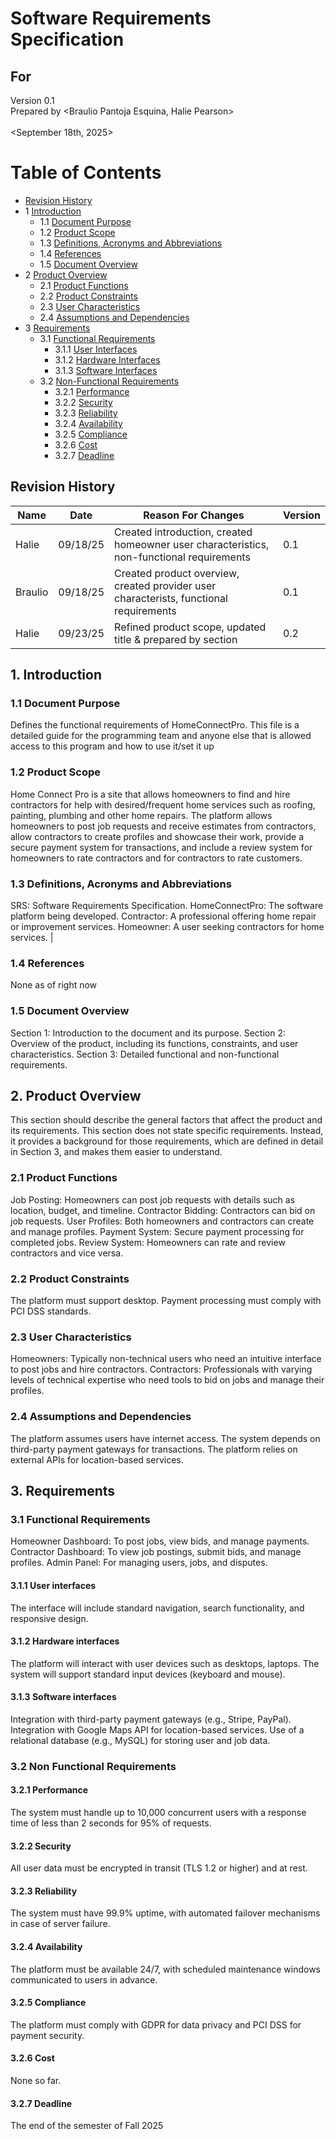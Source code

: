 # Software Requirements Specification
## For <HomeConnect Pro>

Version 0.1  
Prepared by <Braulio Pantoja Esquina, Halie Pearson>  
<CSC-340>  
<September 18th, 2025> 

Table of Contents
=================
* [Revision History](#revision-history)
* 1 [Introduction](#1-introduction)
  * 1.1 [Document Purpose](#11-document-purpose)
  * 1.2 [Product Scope](#12-product-scope)
  * 1.3 [Definitions, Acronyms and Abbreviations](#13-definitions-acronyms-and-abbreviations)
  * 1.4 [References](#14-references)
  * 1.5 [Document Overview](#15-document-overview)
* 2 [Product Overview](#2-product-overview)
  * 2.1 [Product Functions](#21-product-functions)
  * 2.2 [Product Constraints](#22-product-constraints)
  * 2.3 [User Characteristics](#23-user-characteristics)
  * 2.4 [Assumptions and Dependencies](#24-assumptions-and-dependencies)
* 3 [Requirements](#3-requirements)
  * 3.1 [Functional Requirements](#31-functional-requirements)
    * 3.1.1 [User Interfaces](#311-user-interfaces)
    * 3.1.2 [Hardware Interfaces](#312-hardware-interfaces)
    * 3.1.3 [Software Interfaces](#313-software-interfaces)
  * 3.2 [Non-Functional Requirements](#32-non-functional-requirements)
    * 3.2.1 [Performance](#321-performance)
    * 3.2.2 [Security](#322-security)
    * 3.2.3 [Reliability](#323-reliability)
    * 3.2.4 [Availability](#324-availability)
    * 3.2.5 [Compliance](#325-compliance)
    * 3.2.6 [Cost](#326-cost)
    * 3.2.7 [Deadline](#327-deadline)

## Revision History
| Name | Date    | Reason For Changes  | Version   |
| ---- | ------- | ------------------- | --------- |
|Halie |09/18/25 |Created introduction, created homeowner user characteristics, non-functional requirements|    0.1    |
|Braulio|09/18/25|Created product overview, created provider user characterists, functional requirements|    0.1    |
|Halie |09/23/25 |Refined product scope, updated title & prepared by section|   0.2   |

## 1. Introduction

### 1.1 Document Purpose
Defines the functional requirements of HomeConnectPro. This file is a detailed guide for the programming team and anyone else that is allowed access to this program and how to use it/set it up

### 1.2 Product Scope
Home Connect Pro is a site that allows homeowners to find and hire contractors for help with desired/frequent home services such as roofing, painting, plumbing and other home repairs. The platform allows homeowners to post job requests and receive estimates from contractors, allow contractors to create profiles and showcase their work, provide a secure payment system for transactions, and include a review system for homeowners to rate contractors and for contractors to rate customers.

### 1.3 Definitions, Acronyms and Abbreviations                                                                 
SRS: Software Requirements Specification.
HomeConnectPro: The software platform being developed.
Contractor: A professional offering home repair or improvement services.
Homeowner: A user seeking contractors for home services.                                                                                                         |

### 1.4 References
None as of right now

### 1.5 Document Overview
Section 1: Introduction to the document and its purpose.
Section 2: Overview of the product, including its functions, constraints, and user characteristics.
Section 3: Detailed functional and non-functional requirements.

## 2. Product Overview
This section should describe the general factors that affect the product and its requirements. This section does not state specific requirements. Instead, it provides a background for those requirements, which are defined in detail in Section 3, and makes them easier to understand.

### 2.1 Product Functions
Job Posting: Homeowners can post job requests with details such as location, budget, and timeline.
Contractor Bidding: Contractors can bid on job requests.
User Profiles: Both homeowners and contractors can create and manage profiles.
Payment System: Secure payment processing for completed jobs.
Review System: Homeowners can rate and review contractors and vice versa.

### 2.2 Product Constraints
The platform must support desktop.
Payment processing must comply with PCI DSS standards.

### 2.3 User Characteristics
Homeowners: Typically non-technical users who need an intuitive interface to post jobs and hire contractors.
Contractors: Professionals with varying levels of technical expertise who need tools to bid on jobs and manage their profiles.

### 2.4 Assumptions and Dependencies
The platform assumes users have internet access.
The system depends on third-party payment gateways for transactions.
The platform relies on external APIs for location-based services.

## 3. Requirements

### 3.1 Functional Requirements 
Homeowner Dashboard: To post jobs, view bids, and manage payments.
Contractor Dashboard: To view job postings, submit bids, and manage profiles.
Admin Panel: For managing users, jobs, and disputes.


#### 3.1.1 User interfaces
The interface will include standard navigation, search functionality, and responsive design.

#### 3.1.2 Hardware interfaces
The platform will interact with user devices such as desktops, laptops.
The system will support standard input devices (keyboard and mouse).

#### 3.1.3 Software interfaces
Integration with third-party payment gateways (e.g., Stripe, PayPal).
Integration with Google Maps API for location-based services.
Use of a relational database (e.g., MySQL) for storing user and job data.

### 3.2 Non Functional Requirements 

#### 3.2.1 Performance
The system must handle up to 10,000 concurrent users with a response time of less than 2 seconds for 95% of requests.

#### 3.2.2 Security
All user data must be encrypted in transit (TLS 1.2 or higher) and at rest.

#### 3.2.3 Reliability
The system must have 99.9% uptime, with automated failover mechanisms in case of server failure.

#### 3.2.4 Availability
The platform must be available 24/7, with scheduled maintenance windows communicated to users in advance.

#### 3.2.5 Compliance
The platform must comply with GDPR for data privacy and PCI DSS for payment security.

#### 3.2.6 Cost
None so far.

#### 3.2.7 Deadline
The end of the semester of Fall 2025
